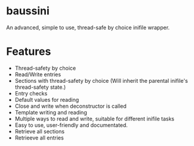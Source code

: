# baussini
An advanced, simple to use, thread-safe by choice inifile wrapper.
# Features
* Thread-safety by choice
* Read/Write entries
* Sections with thread-safety by choice (Will inherit the parental inifile's thread-safety state.)
* Entry checks
* Default values for reading
* Close and write when deconstructor is called
* Template writing and reading
* Multiple ways to read and write, suitable for different inifile tasks
* Easy to use, user-friendly and documentated.
* Retrieve all sections
* Retrieeve all entries
